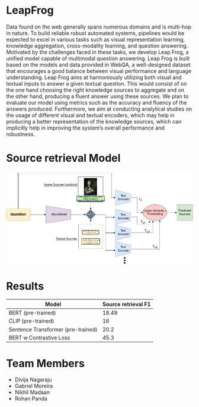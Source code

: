 # LeapFrog

Data found on the web generally spans numerous domains and is multi-hop in nature. To build reliable robust automated systems, pipelines would be expected to excel in various tasks such as visual representation learning, knowledge aggregation, cross-modality learning, and question answering. Motivated by the challenges faced in these tasks, we develop Leap Frog, a unified model capable of multimodal question answering. Leap Frog is built based on the models and data provided in WebQA, a well-designed dataset that encourages a good balance between visual performance and language understanding. Leap Frog aims at harmoniously utilizing both visual and textual inputs to answer a given textual question. This would consist of on the one hand choosing the right knowledge sources to aggregate and on the other hand, producing a fluent answer using these sources. We plan to evaluate our model using metrics such as the accuracy and fluency of the answers produced. Furthermore, we aim at conducting analytical studies on the usage of different visual and textual encoders, which may help in producing a better representation of the knowledge sources, which can implicitly help in improving the system’s overall performance and robustness.


# Source retrieval Model
![Screenshot](model.jpeg)

# Results
| Model                              | Source retrieval F1 |
|------------------------------------|---------------------|
| BERT (pre-trained)                 | 18.49               |
| CLIP (pre-trained)                 | 16                  |
| Sentence Transformer (pre-trained) | 20.2                |
| BERT w Contrastive Loss            | 45.3                |


# Team Members
* Divija Nagaraju
* Gabriel Moreira
* Nikhil Madaan
* Rohan Panda 
